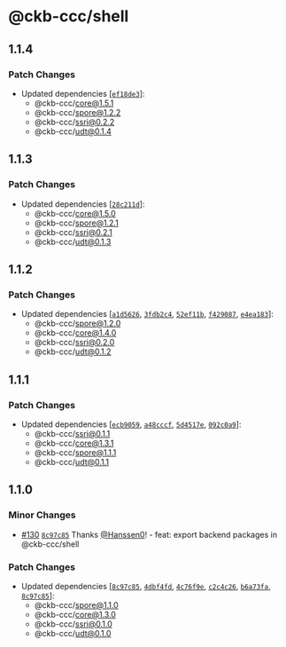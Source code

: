 # @ckb-ccc/shell

## 1.1.4

### Patch Changes

- Updated dependencies [[`ef18de3`](https://github.com/ckb-devrel/ccc/commit/ef18de3ed79d8182daedc7bba4dc4f56e0fa4c17)]:
  - @ckb-ccc/core@1.5.1
  - @ckb-ccc/spore@1.2.2
  - @ckb-ccc/ssri@0.2.2
  - @ckb-ccc/udt@0.1.4

## 1.1.3

### Patch Changes

- Updated dependencies [[`28c211d`](https://github.com/ckb-devrel/ccc/commit/28c211d839a2d2305eca56e82ba7da144aa3df4a)]:
  - @ckb-ccc/core@1.5.0
  - @ckb-ccc/spore@1.2.1
  - @ckb-ccc/ssri@0.2.1
  - @ckb-ccc/udt@0.1.3

## 1.1.2

### Patch Changes

- Updated dependencies [[`a1d5626`](https://github.com/ckb-devrel/ccc/commit/a1d56266da68602495054ad6b627b998ef27f04d), [`3fdb2c4`](https://github.com/ckb-devrel/ccc/commit/3fdb2c477d0b2766b231e436b8f396f047b02634), [`52ef11b`](https://github.com/ckb-devrel/ccc/commit/52ef11baa7bde8a73467683f5c44a863190aa1f1), [`f429087`](https://github.com/ckb-devrel/ccc/commit/f4290874dfab3fe58844e5169673c5d47bda64e3), [`e4ea183`](https://github.com/ckb-devrel/ccc/commit/e4ea18359675877511550ac0b28f207550f907e4)]:
  - @ckb-ccc/spore@1.2.0
  - @ckb-ccc/core@1.4.0
  - @ckb-ccc/ssri@0.2.0
  - @ckb-ccc/udt@0.1.2

## 1.1.1

### Patch Changes

- Updated dependencies [[`ecb9059`](https://github.com/ckb-devrel/ccc/commit/ecb9059e54f8a2afacda45e58a961532bf1107a1), [`a48cccf`](https://github.com/ckb-devrel/ccc/commit/a48cccfae3ce6b3456a5eb863f207e7e5a6e568f), [`5d4517e`](https://github.com/ckb-devrel/ccc/commit/5d4517e049b541b2a695db7821c4cfc2218678e0), [`092c0a9`](https://github.com/ckb-devrel/ccc/commit/092c0a9e30ece8a8767fa59d23707833dce015eb)]:
  - @ckb-ccc/ssri@0.1.1
  - @ckb-ccc/core@1.3.1
  - @ckb-ccc/spore@1.1.1
  - @ckb-ccc/udt@0.1.1

## 1.1.0

### Minor Changes

- [#130](https://github.com/ckb-devrel/ccc/pull/130) [`8c97c85`](https://github.com/ckb-devrel/ccc/commit/8c97c851db4a2d940c7e59116ca7620cfd0afae1) Thanks [@Hanssen0](https://github.com/Hanssen0)! - feat: export backend packages in @ckb-ccc/shell

### Patch Changes

- Updated dependencies [[`8c97c85`](https://github.com/ckb-devrel/ccc/commit/8c97c851db4a2d940c7e59116ca7620cfd0afae1), [`4dbf4fd`](https://github.com/ckb-devrel/ccc/commit/4dbf4fd8021cf14d05282706a7667ea7d108fb09), [`4c76f9e`](https://github.com/ckb-devrel/ccc/commit/4c76f9e2a93a226fcfc4c32a5378bb531bfff08f), [`c2c4c26`](https://github.com/ckb-devrel/ccc/commit/c2c4c264e04461948e4b913b2f22054e6032ddc8), [`b6a73fa`](https://github.com/ckb-devrel/ccc/commit/b6a73fa9628ebdff51cb8f246309654cd53e36f2), [`8c97c85`](https://github.com/ckb-devrel/ccc/commit/8c97c851db4a2d940c7e59116ca7620cfd0afae1)]:
  - @ckb-ccc/spore@1.1.0
  - @ckb-ccc/core@1.3.0
  - @ckb-ccc/ssri@0.1.0
  - @ckb-ccc/udt@0.1.0
